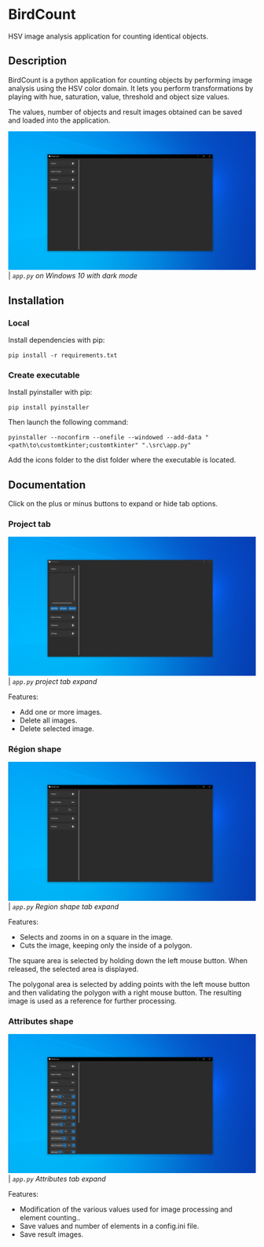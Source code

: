 # BirdCount
HSV image analysis application for counting identical objects.

## Description
BirdCount is a python application for counting objects by performing image analysis using the HSV color domain. It lets you perform transformations by playing with hue, saturation, value, threshold and object size values. 

The values, number of objects and result images obtained can be saved and loaded into the application.

![](documentation_images/main_app.png)
| _`app.py` on Windows 10 with dark mode_

## Installation

### Local
Install dependencies with pip:
```
pip install -r requirements.txt
```

### Create executable
Install pyinstaller with pip:
```
pip install pyinstaller
```
Then launch the following command:
```
pyinstaller --noconfirm --onefile --windowed --add-data "<path\to\customtkinter;customtkinter" ".\src\app.py"
```
Add the icons folder to the dist folder where the executable is located.

## Documentation
Click on the plus or minus buttons to expand or hide tab options.

### Project tab
![](documentation_images/project_options.png)
| _`app.py` project tab expand_

Features:
  - Add one or more images.
  - Delete all images.
  - Delete selected image.

### Région shape
![](documentation_images/region_shape_options.png)
| _`app.py` Region shape tab expand_

Features:
  - Selects and zooms in on a square in the image.
  - Cuts the image, keeping only the inside of a polygon.

The square area is selected by holding down the left mouse button. When released, the selected area is displayed.

The polygonal area is selected by adding points with the left mouse button and then validating the polygon with a right mouse button.
The resulting image is used as a reference for further processing.

### Attributes shape
![](documentation_images/attributes_options.png)
| _`app.py` Attributes tab expand_

Features:
  - Modification of the various values used for image processing and element counting..
  - Save values and number of elements in a config.ini file.
  - Save result images.


